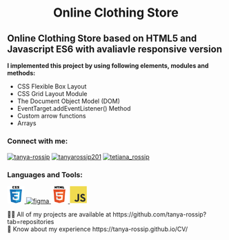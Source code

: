 <h1 align="center">Online Clothing Store</h1>

<h2>Online Clothing Store based on HTML5 and Javascript ES6 with avaliavle responsive version</h2>

**I implemented this project by using following elements, modules and methods:**
- CSS Flexible Box Layout
- CSS Grid Layout Module
- The Document Object Model (DOM)
- EventTarget.addEventListener() Method
- Custom arrow functions
- Arrays

<h3 align="left">Connect with me:</h3>
<p align="left">
<a href="https://linkedin.com/in/tanya-rossip" target="blank"><img align="center" src="https://raw.githubusercontent.com/rahuldkjain/github-profile-readme-generator/master/src/images/icons/Social/linked-in-alt.svg" alt="tanya-rossip" height="30" width="40" /></a>
<a href="https://fb.com/tanyarossip201" target="blank"><img align="center" src="https://raw.githubusercontent.com/rahuldkjain/github-profile-readme-generator/master/src/images/icons/Social/facebook.svg" alt="tanyarossip201" height="30" width="40" /></a>
  <a href="https://twitter.com/tetiana_rossip" target="blank"><img align="center" src="https://raw.githubusercontent.com/rahuldkjain/github-profile-readme-generator/master/src/images/icons/Social/twitter.svg" alt="tetiana_rossip" height="30" width="40" /></a>
</p>

<h3 align="left">Languages and Tools:</h3>
<p align="left"> <a href="https://www.w3schools.com/css/" target="_blank" rel="noreferrer"> <img src="https://raw.githubusercontent.com/devicons/devicon/master/icons/css3/css3-original-wordmark.svg" alt="css3" width="40" height="40"/> </a> <a href="https://www.figma.com/" target="_blank" rel="noreferrer"> <img src="https://www.vectorlogo.zone/logos/figma/figma-icon.svg" alt="figma" width="40" height="40"/> </a> <a href="https://www.w3.org/html/" target="_blank" rel="noreferrer"> <img src="https://raw.githubusercontent.com/devicons/devicon/master/icons/html5/html5-original-wordmark.svg" alt="html5" width="40" height="40"/> </a> <a href="https://developer.mozilla.org/en-US/docs/Web/JavaScript" target="_blank" rel="noreferrer"> <img src="https://raw.githubusercontent.com/devicons/devicon/master/icons/javascript/javascript-original.svg" alt="javascript" width="40" height="40"/> </a>  </p>
👨‍💻 All of my projects are available at https://github.com/tanya-rossip?tab=repositories </br>
📄 Know about my experience https://tanya-rossip.github.io/CV/
